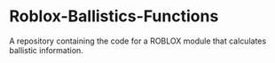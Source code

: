 # Roblox-Ballistics-Functions
A repository containing the code for a ROBLOX module that calculates ballistic information.
